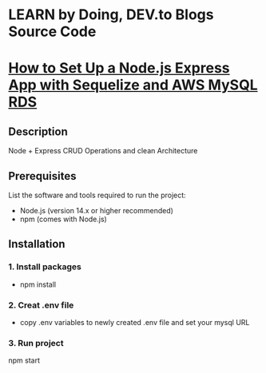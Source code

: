 # LEARN by Doing, DEV.to Blogs Source Code

# [How to Set Up a Node.js Express App with Sequelize and AWS MySQL RDS](https://dev.to/ahsanjutt01/how-to-set-up-a-nodejs-express-app-with-sequelize-and-aws-mysql-rds-source-code-28kj)
## Description
Node + Express CRUD Operations and clean Architecture

## Prerequisites
List the software and tools required to run the project:

- Node.js (version 14.x or higher recommended)
- npm (comes with Node.js)

## Installation

### 1. Install packages
- npm install


### 2. Creat .env file
- copy .env variables to newly created .env file and set your mysql URL

### 3. Run project
npm start


